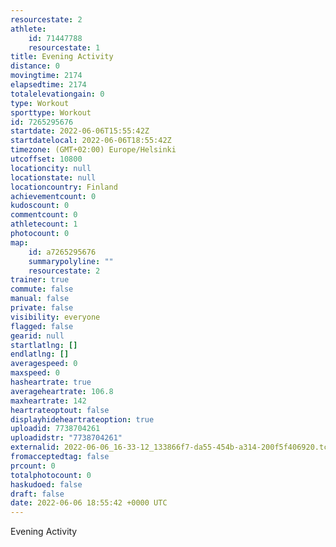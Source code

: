 ```yaml
---
resourcestate: 2
athlete:
    id: 71447788
    resourcestate: 1
title: Evening Activity
distance: 0
movingtime: 2174
elapsedtime: 2174
totalelevationgain: 0
type: Workout
sporttype: Workout
id: 7265295676
startdate: 2022-06-06T15:55:42Z
startdatelocal: 2022-06-06T18:55:42Z
timezone: (GMT+02:00) Europe/Helsinki
utcoffset: 10800
locationcity: null
locationstate: null
locationcountry: Finland
achievementcount: 0
kudoscount: 0
commentcount: 0
athletecount: 1
photocount: 0
map:
    id: a7265295676
    summarypolyline: ""
    resourcestate: 2
trainer: true
commute: false
manual: false
private: false
visibility: everyone
flagged: false
gearid: null
startlatlng: []
endlatlng: []
averagespeed: 0
maxspeed: 0
hasheartrate: true
averageheartrate: 106.8
maxheartrate: 142
heartrateoptout: false
displayhideheartrateoption: true
uploadid: 7738704261
uploadidstr: "7738704261"
externalid: 2022-06-06_16-33-12_133866f7-da55-454b-a314-200f5f406920.tcx
fromacceptedtag: false
prcount: 0
totalphotocount: 0
haskudoed: false
draft: false
date: 2022-06-06 18:55:42 +0000 UTC
---
```

Evening Activity